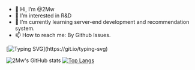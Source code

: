 
- 👋 Hi, I’m @2Mw
- 👀 I’m interested in R&D
- 🌱 I’m currently learning server-end development and recommendation system.
- 📫 How to reach me: By Github Issues.

[![Typing SVG](https://readme-typing-svg.herokuapp.com?color=%2336BCF7&center=true&vCenter=true&width=600&lines=Hi+there+👋,+I+am+2Mw.+Welcome+to+My+Github!)](https://git.io/typing-svg)

![2Mw's GitHub stats](https://github-readme-stats.vercel.app/api?username=2Mw&show_icons=true&theme=dark)
[![Top Langs](https://github-readme-stats.vercel.app/api/top-langs/?username=2Mw&layout=compact)](https://github.com/anuraghazra/github-readme-stats)
